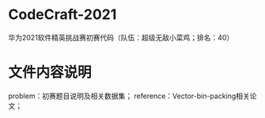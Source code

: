 # CodeCraft-2021
华为2021软件精英挑战赛初赛代码（队伍：超级无敌小菜鸡；排名：40）
# 文件内容说明
problem：初赛题目说明及相关数据集；
reference：Vector-bin-packing相关论文；

